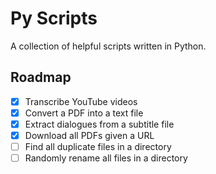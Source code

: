 # Py Scripts

A collection of helpful scripts written in Python.

## Roadmap

- [X] Transcribe YouTube videos
- [X] Convert a PDF into a text file
- [X] Extract dialogues from a subtitle file
- [X] Download all PDFs given a URL
- [ ] Find all duplicate files in a directory
- [ ] Randomly rename all files in a directory
